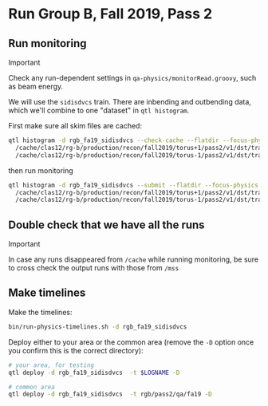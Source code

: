 # Run Group B, Fall 2019, Pass 2

## Run monitoring

> [!IMPORTANT]
> Check any run-dependent settings in `qa-physics/monitorRead.groovy`, such as beam energy.

We will use the `sidisdvcs` train. There are inbending and outbending data, which we'll
combine to one "dataset" in `qtl histogram`.

First make sure all skim files are cached:
```bash
qtl histogram -d rgb_fa19_sidisdvcs --check-cache --flatdir --focus-physics \
  /cache/clas12/rg-b/production/recon/fall2019/torus+1/pass2/v1/dst/train/sidisdvcs/ \
  /cache/clas12/rg-b/production/recon/fall2019/torus-1/pass2/v1/dst/train/sidisdvcs/
```
then run monitoring
```bash
qtl histogram -d rgb_fa19_sidisdvcs --submit --flatdir --focus-physics \
  /cache/clas12/rg-b/production/recon/fall2019/torus+1/pass2/v1/dst/train/sidisdvcs/ \
  /cache/clas12/rg-b/production/recon/fall2019/torus-1/pass2/v1/dst/train/sidisdvcs/
```

## Double check that we have all the runs

> [!IMPORTANT]
> In case any runs disappeared from `/cache` while running monitoring, be sure to cross check the output
> runs with those from `/mss`

## Make timelines

Make the timelines:
```bash
bin/run-physics-timelines.sh -d rgb_fa19_sidisdvcs
```

Deploy either to your area or the common area (remove the `-D` option once you confirm this is the correct directory):
```bash
# your area, for testing
qtl deploy -d rgb_fa19_sidisdvcs  -t $LOGNAME -D

# common area
qtl deploy -d rgb_fa19_sidisdvcs  -t rgb/pass2/qa/fa19 -D
```
